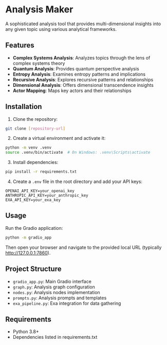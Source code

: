 # Analysis Maker

A sophisticated analysis tool that provides multi-dimensional insights into any given topic using various analytical frameworks.

## Features

- **Complex Systems Analysis**: Analyzes topics through the lens of complex systems theory
- **Quantum Analysis**: Provides quantum perspective analysis
- **Entropy Analysis**: Examines entropy patterns and implications
- **Recursive Analysis**: Explores recursive patterns and relationships
- **Dimensional Analysis**: Offers dimensional transcendence insights
- **Actor Mapping**: Maps key actors and their relationships

## Installation

1. Clone the repository:
```bash
git clone [repository-url]
```

2. Create a virtual environment and activate it:
```bash
python -m venv .venv
source .venv/bin/activate  # On Windows: .venv\Scripts\activate
```

3. Install dependencies:
```bash
pip install -r requirements.txt
```

4. Create a `.env` file in the root directory and add your API keys:
```
OPENAI_API_KEY=your_openai_key
ANTHROPIC_API_KEY=your_anthropic_key
EXA_API_KEY=your_exa_key
```

## Usage

Run the Gradio application:
```bash
python -m gradio_app
```

Then open your browser and navigate to the provided local URL (typically http://127.0.0.1:7860).

## Project Structure

- `gradio_app.py`: Main Gradio interface
- `graph.py`: Analysis graph configuration
- `nodes.py`: Analysis nodes implementation
- `prompts.py`: Analysis prompts and templates
- `exa_pipeline.py`: Exa integration for data gathering

## Requirements

- Python 3.8+
- Dependencies listed in requirements.txt
